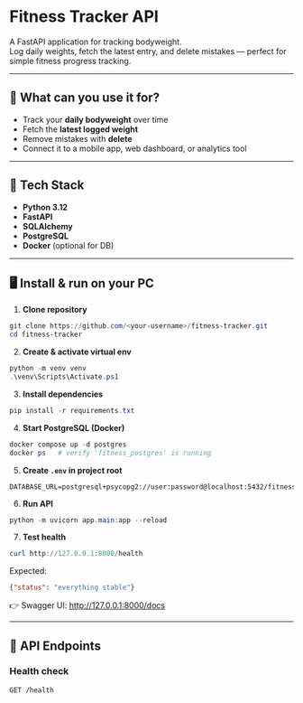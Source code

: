 # Fitness Tracker API

A FastAPI application for tracking bodyweight.  
Log daily weights, fetch the latest entry, and delete mistakes — perfect for simple fitness progress tracking.

---

## 📖 What can you use it for?
- Track your **daily bodyweight** over time
- Fetch the **latest logged weight**
- Remove mistakes with **delete**
- Connect it to a mobile app, web dashboard, or analytics tool

---

## 🚀 Tech Stack
- **Python 3.12**
- **FastAPI**
- **SQLAlchemy**
- **PostgreSQL**
- **Docker** (optional for DB)

---

## 🖥️ Install & run on your PC

1) **Clone repository**
```powershell
git clone https://github.com/<your-username>/fitness-tracker.git
cd fitness-tracker
```

2) **Create & activate virtual env**
```powershell
python -m venv venv
.\venv\Scripts\Activate.ps1
```

3) **Install dependencies**
```powershell
pip install -r requirements.txt
```

4) **Start PostgreSQL (Docker)**
```powershell
docker compose up -d postgres
docker ps   # verify 'fitness_postgres' is running
```

5) **Create `.env` in project root**
```text
DATABASE_URL=postgresql+psycopg2://user:password@localhost:5432/fitness
```

6) **Run API**
```powershell
python -m uvicorn app.main:app --reload
```

7) **Test health**
```powershell
curl http://127.0.0.1:8000/health
```
Expected:
```json
{"status": "everything stable"}
```

👉 Swagger UI: http://127.0.0.1:8000/docs

---

## 📌 API Endpoints

### Health check
```
GET /health
```

##

